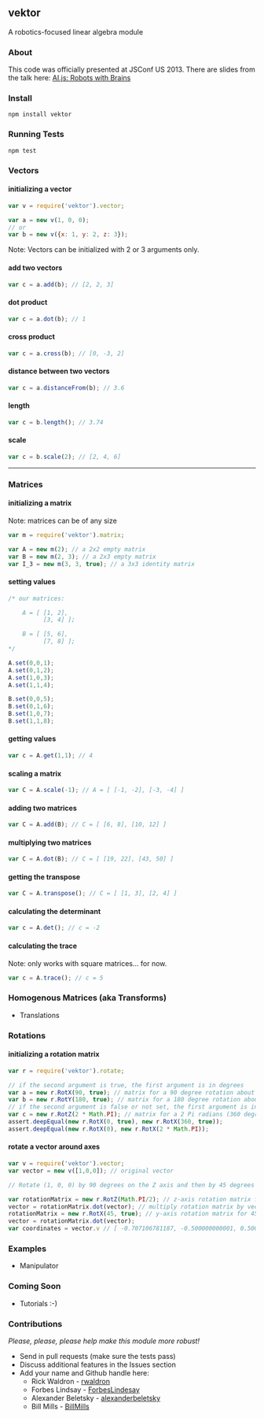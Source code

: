 vektor
---
A robotics-focused linear algebra module

### About
This code was officially presented at JSConf US 2013. There are slides from the talk here: [AI.js: Robots with Brains](https://t.co/6A5cu2JF58)

### Install
`npm install vektor`

### Running Tests
`npm test`

### Vectors

#### initializing a vector
```` js
var v = require('vektor').vector;

var a = new v(1, 0, 0);
// or
var b = new v({x: 1, y: 2, z: 3});
````

Note: Vectors can be initialized with 2 or 3 arguments only.

#### add two vectors
```` js
var c = a.add(b); // [2, 2, 3]
````

#### dot product
```` js
var c = a.dot(b); // 1
````

#### cross product
```` js
var c = a.cross(b); // [0, -3, 2]
````

#### distance between two vectors
```` js
var c = a.distanceFrom(b); // 3.6
````

#### length
```` js
var c = b.length(); // 3.74
````

#### scale
```` js
var c = b.scale(2); // [2, 4, 6]
````

-----

### Matrices

#### initializing a matrix
Note: matrices can be of any size

```` js
var m = require('vektor').matrix;

var A = new m(2); // a 2x2 empty matrix
var B = new m(2, 3); // a 2x3 empty matrix
var I_3 = new m(3, 3, true); // a 3x3 identity matrix
````

#### setting values
```` js
/* our matrices:

    A = [ [1, 2],
          [3, 4] ];

    B = [ [5, 6],
          [7, 8] ];
*/

A.set(0,0,1);
A.set(0,1,2);
A.set(1,0,3);
A.set(1,1,4);

B.set(0,0,5);
B.set(0,1,6);
B.set(1,0,7);
B.set(1,1,8);
````

#### getting values
```` js
var c = A.get(1,1); // 4
````

#### scaling a matrix
```` js
var C = A.scale(-1); // A = [ [-1, -2], [-3, -4] ]
````

#### adding two matrices
```` js
var C = A.add(B); // C = [ [6, 8], [10, 12] ]
````

#### multiplying two matrices
```` js
var C = A.dot(B); // C = [ [19, 22], [43, 50] ]
````

#### getting the transpose
```` js
var C = A.transpose(); // C = [ [1, 3], [2, 4] ]
````

#### calculating the determinant
```` js
var c = A.det(); // c = -2
````

#### calculating the trace
Note: only works with square matrices... for now.
```` js
var c = A.trace(); // c = 5
````

### Homogenous Matrices (aka Transforms)
* Translations

### Rotations

#### initializing a rotation matrix
````js
var r = require('vektor').rotate;

// if the second argument is true, the first argument is in degrees
var a = new r.RotX(90, true); // matrix for a 90 degree rotation about the x axis
var b = new r.RotY(180, true); // matrix for a 180 degree rotation about the y axis
// if the second argument is false or not set, the first argument is in radians
var c = new r.RotZ(2 * Math.PI); // matrix for a 2 Pi radians (360 degrees) rotation about the z axis
assert.deepEqual(new r.RotX(0, true), new r.RotX(360, true));
assert.deepEqual(new r.RotX(0), new r.RotX(2 * Math.PI));
````

#### rotate a vector around axes
````js
var v = require('vektor').vector;
var vector = new v([1,0,0]); // original vector

// Rotate (1, 0, 0) by 90 degrees on the Z axis and then by 45 degrees on the X axis

var rotationMatrix = new r.RotZ(Math.PI/2); // z-axis rotation matrix for Pi/2 radians (90 degrees)
vector = rotationMatrix.dot(vector); // multiply rotation matrix by vector to rotate the vector
rotationMatrix = new r.RotX(45, true); // y-axis rotation matrix for 45 degrees (Pi/4 radians)
vector = rotationMatrix.dot(vector);
var coordinates = vector.v // [ -0.707106781187, -0.500000000001, 0.500000000001 ]
````

### Examples
* Manipulator

### Coming Soon
* Tutorials :-)

### Contributions
_Please, please, please help make this module more robust!_

* Send in pull requests (make sure the tests pass)
* Discuss additional features in the Issues section
* Add your name and Github handle here:
    * Rick Waldron - [rwaldron](https://github.com/rwaldron)
    * Forbes Lindsay - [ForbesLindesay](https://github.com/ForbesLindesay)
    * Alexander Beletsky - [alexanderbeletsky](https://github.com/alexanderbeletsky)
    * Bill Mills - [BillMills](https://github.com/BillMills)
